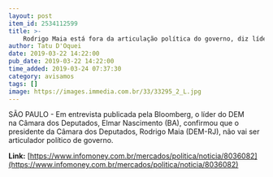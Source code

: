 ```yaml
---
layout: post
item_id: 2534112599
title: >-
    Rodrigo Maia está fora da articulação política do governo, diz líder do DEM na Câmara
author: Tatu D'Oquei
date: 2019-03-22 14:22:00
pub_date: 2019-03-22 14:22:00
time_added: 2019-03-24 07:37:30
category: avisamos
tags: []
image: https://images.immedia.com.br/33/33295_2_L.jpg
---
```


SÃO PAULO - Em entrevista publicada pela Bloomberg, o líder do DEM na Câmara dos Deputados, Elmar Nascimento (BA), confirmou que o presidente da Câmara dos Deputados, Rodrigo Maia (DEM-RJ), não vai ser articulador político de governo.

**Link:** [https://www.infomoney.com.br/mercados/politica/noticia/8036082](https://www.infomoney.com.br/mercados/politica/noticia/8036082)

